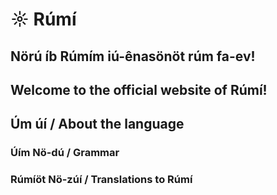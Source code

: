 # ☼ Rúmí

## Nörú íb Rúmím iú-ênasönöt rúm fa-ev! 
## Welcome to the official website of Rúmí! 

## Úm úí / About the language
### Úím Nö-dú / Grammar
### Rúmíöt Nö-zúí / Translations to Rúmí

